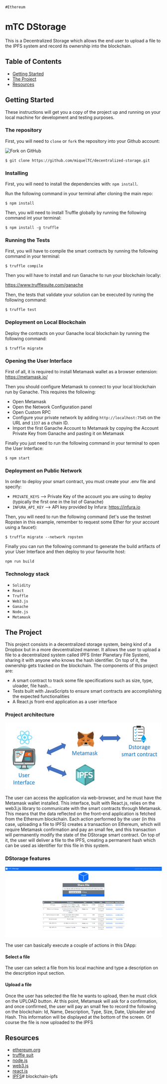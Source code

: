 `#Ethereum`

# mTC DStorage

This is a Decentralized Storage which allows the end user to upload a file to the IPFS system and record its ownership into the blockchain.

## Table of Contents

- [Getting Started](#getting-started)
- [The Project](#the-project)
- [Resources](#resources)

## Getting Started

These instructions will get you a copy of the project up and running on your local machine for development and testing purposes.

### The repository

First, you will need to `clone` or `fork` the repository into your Github account:

<img src="https://docs.github.com/assets/images/help/repository/fork_button.jpg" alt="Fork on GitHub" width='450'>

```
$ git clone https://github.com/miquelTC/decentralized-storage.git
```

### Installing

First, you will need to install the dependencies with: `npm install`.

Run the following command in your terminal after cloning the main repo:

```
$ npm install
```

Then, you will need to install Truffle globally by running the following command int your terminal:

```
$ npm install -g truffle
```

### Running the Tests

First, you will have to compile the smart contracts by running the following command in your terminal:

```
$ truffle compile
```

Then you will have to install and run Ganache to run your blockchain locally:

https://www.trufflesuite.com/ganache

Then, the tests that validate your solution can be executed by runing the following
command:

```
$ truffle test
```

### Deployment on Local Blockchain

Deploy the contracts on your Ganache local blockchain by running the following command:

```
$ truffle migrate
```

### Opening the User Interface

First of all, it is required to install Metamask wallet as a browser extension: https://metamask.io/

Then you should configure Metamask to connect to your local blockchain run by Ganache. This requires the following:
- Open Metamask
- Open the Network Configuration panel
- Open Custom RPC
- Configure your private network by adding `http://localhost:7545` on the URL and `1337` as a chain ID.
- Import the first Ganache Account to Metamask by copying the Account Private Key from Ganache and pasting it on Metamask

Finally you just need to run the following command in your terminal to open the User Interface:

```
$ npm start
```

### Deployment on Public Network

In order to deploy your smart contract, you must create your .env file and specify:

- `PRIVATE_KEYS` --> Private Key of the account you are using to deploy (typically the first one in the list of Ganache)
- `INFURA_API_KEY` --> API key provided by Infura: https://infura.io

Then, you will need to run the following command (let's use the testnet Ropsten in this example, remember to request some Ether for your account using a faucet):

```
$ truffle migrate --network ropsten
```

Finally you can run the following command to generate the build artifacts of your User Interface and then deploy to your favourite host:

```
npm run build
```


### Technology stack

- `Solidity`
- `React`
- `Truffle`
- `Web3.js`
- `Ganache`
- `Node.js`
- `Metamask`

## The Project

This project consists in a decentralized storage system, being kind of a Dropbox but in a more devcentralized manner. It allows the user to upload a file to a decentralized system called IPFS (Inter Planetary File System), sharing it with anyone who knows the hash identifier. On top of it, the ownership gets tracked on the blockchain. The components of this project are:

- A smart contract to track some file specifications such as size, type, uloader, file hash...
- Tests built with JavaScripts to ensure smart contracts are accomplishing the expected functionalities
- A React.js front-end application as a user interface

### Project architecture

<img src="./img/architecture.PNG">

The user can access the application via web-browser, and he must have the Metamask wallet installed. This interface, built with React.js, relies on the web3.js library to communicate with the smart contracts through Metamask. This means that the data reflected on the front-end application is fetched from the Ethereum blockchain. Each action performed by the user (in this case, uploading a file to IPFS) creates a transaction on Ethereum, which will require Metamask confirmation and pay an small fee, and this transaction will permanently modify the state of the DStorage smart contract. On top of it, the user will deliver a file to the IPFS, creating a permanent hash which can be used as identifier for this file in this system.

### DStorage features

<img src="./img/layout.PNG">

The user can basically execute a couple of actions in this DApp:

#### Select a file

The user can select a file from his local machine and type a description on the description input section.

#### Upload a file

Once the user has selected the file he wants to upload, then he must click on the UPLOAD button. At this point, Metamask will ask for a confirmation, and once confirmed, the user will pay an small fee to record the following on the blockchain: Id, Name, Description, Type, Size, Date, Uploader and Hash. This information will be displayed at the bottom of the screen. Of course the file is now uploaded to the IPFS


## Resources

- [ethereum.org](https://ethereum.org/)
- [truffle suit](https://www.trufflesuite.com/)
- [node.js](https://nodejs.org/)
- [web3.js](https://web3js.readthedocs.io/)
- [react.js](https://reactjs.org/)
- [IPFS](https://ipfs.io/)#   b l o c k c h a i n - i p f s 
 
 